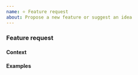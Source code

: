 ```yaml
---
name: ⭐️ Feature request
about: Propose a new feature or suggest an idea
---
```


<!-- IF YOU ARE A PALANTIR EMPLOYEE, DO NOT POST INTERNAL LINKS OR REFERENCES HERE -->

### Feature request

#### Context

<!-- fill this out -->

#### Examples

<!-- fill this out -->
